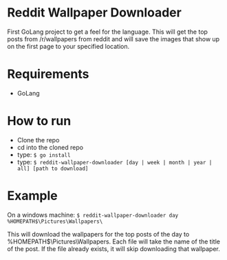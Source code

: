 # Reddit Wallpaper Downloader
First GoLang project to get a feel for the language. This will get the top posts from /r/wallpapers from reddit and will save the images that show up on the first page to your specified location. 

# Requirements
* GoLang

# How to run
* Clone the repo
* cd into the cloned repo
* type: `$ go install`
* type: `$ reddit-wallpaper-downloader [day | week | month | year | all] [path to download]`

# Example
On a windows machine:
`$ reddit-wallpaper-downloader day %HOMEPATH$\Pictures\Wallpapers\`

This will download the wallpapers for the top posts of the day to %HOMEPATH$\Pictures\Wallpapers\. Each file will take the name of the title of the post. If the file already exists, it will skip downloading that wallpaper.
